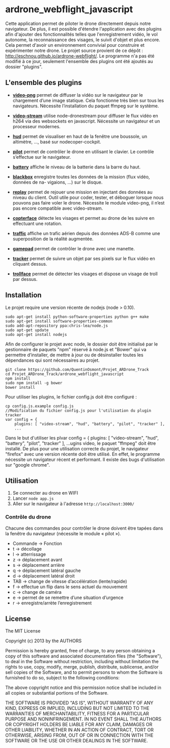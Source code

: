 # ardrone_webflight_javascript

Cette application permet de piloter le drone directement depuis notre navigateur. De plus, il est possible d'étendre l'application avec des plugins afin d'ajouter des fonctionnalités telles que l'enregistrement vidéo, le vol autonome, la reconnaissance des visages, le suivit d'objet et plus encore. Cela permet d'avoir un environnement convivial pour construire et expérimenter notre drone. Le projet source provient de ce dépôt : http://eschnou.github.io/ardrone-webflight/. Le programme n'a pas été modifié à ce jour, seulement l'ensemble des plugins ont été ajoutés au dossier "plugins".

## L'ensemble des plugins

* **[video-png](plugins/video-png/)** permet de diffuser la vidéo sur le navigateur par le chargement d’une image statique. Cela fonctionne très bien sur tous les navigateurs. Nécessite l’installation du
paquet ffmpeg sur le système.

* **[video-stream](plugins/video-stream/)** utilise node-dronestream pour diffuser le flux vidéo en h264 via des websockets en javascript. Nécessite un navigateur et un processeur modernes.

* **[hud](plugins/hud/)** permet de visualiser en haut de la fenêtre une boussole, un altimètre, ..., basé sur nodecoper-cockpit.

* **[pilot](plugins/pilot)** permet de contrôler le drone en utilisant le clavier. Le contrôle s’effectue sur le navigateur. 

* **[battery](plugins/battery)** affiche le niveau de la batterie dans la barre du haut.

* **[blackbox](plugins/blackbox)** enregistre toutes les données de la mission (flux vidéo, données de na-
vigaions, ...) sur le disque.

* **[replay](plugins/replay)** permet de rejouer une mission en injectant des données au niveau du client.
Outil utile pour coder, tester, et déboguer lorsque nous pouvons pas faire voler le drone. Nécessite le module video-png, il n’est pas encore compatible avec video-stream.


* **[copterface](https://github.com/eschnou/webflight-copterface)** détecte les visages et permet au drone de les suivre en effectuant une rotation.

* **[traffic](https://github.com/wiseman/webflight-traffic)** affiche un trafic aérien depuis des données ADS-B comme une superposition de la réalité augmentée.

* **[gamepad](https://github.com/wiseman/webflight-gamepad)** permet de contrôler le drone avec une manette. 
* **[tracker](https://github.com/bkw/webflight-tracker)** permet de suivre un objet par ses pixels sur le flux vidéo en cliquant dessus. 

* **[trollface](https://github.com/andrew/webflight-trollface)** permet de détecter les visages et dispose un visage de troll par dessus. 

## Installation

Le projet require une version récente de nodejs (node > 0.10).
```
sudo apt-get install python-software-properties python g++ make
sudo apt-get install software-properties-common
sudo add-apt-repository ppa:chris-lea/node.js
sudo apt-get update
sudo apt-get install nodejs
```

Afin de configurer le projet avec node, le dossier doit être initialisé par le gestionnaire
de paquets "npm" réservé à node.js et "Bower" qui va permettre d’installer, de mettre à
jour ou de désinstaller toutes les dépendances qui sont nécessaires au projet.
```
git clone https://github.com/QuentinOsmont/Projet_ARDrone_Track
cd Projet_ARDrone_Track/ardrone_webflight_javascript
npm install
sudo npm install -g bower
bower install
```

Pour utiliser les plugins, le fichier config.js doit être configuré :
```
cp config.js.example config.js
//Modification du fichier config.js pour l'utilisation du plugin tracker
var config = {
    plugins: [ "video-stream", "hud", "battery", "pilot", "tracker" ],
    ...
```

Dans le but d'utiliser les plvar config = {
plugins: [ "video-stream", "hud", "battery", "pilot", "tracker" ],
...ugins video, le paquet "ffmpeg" doit être installé. De plus pour une utilisation correcte du projet, le navigateur "firefox" avec une version récente doit être utilisé. En effet, le programme nécessite un navigateur récent et performant. Il existe des bugs d'utilisation sur "google chrome".

## Utilisation

1. Se connecter au drone en WIFI
2. Lancer `node app.js`
3. Aller sur le navigateur à l'adresse `http://localhost:3000/`


### Contrôle du drone

Chacune des commandes pour contrôler le drone doivent être tapées dans la fenêtre du navigateur (nécessite le module « pilot »). 
* Commande -> Fonction
* t -> décollage
* l -> atterrissage
* z -> déplacement avant
* s -> déplacement arrière
* q -> déplacement latéral gauche
* d -> déplacement latéral droit
* TAB -> change de vitesse d’accélération (lente/rapide)
* f -> effectue un flip dans le sens actuel du mouvement
* c -> change de caméra
* e -> permet de se remettre d’une situation d’urgence
* r -> enregistre/arrète l’enregistrement


## License

The MIT License

Copyright (c) 2013 by the AUTHORS

Permission is hereby granted, free of charge, to any person obtaining a copy
of this software and associated documentation files (the "Software"), to deal
in the Software without restriction, including without limitation the rights
to use, copy, modify, merge, publish, distribute, sublicense, and/or sell
copies of the Software, and to permit persons to whom the Software is
furnished to do so, subject to the following conditions:

The above copyright notice and this permission notice shall be included in
all copies or substantial portions of the Software.

THE SOFTWARE IS PROVIDED "AS IS", WITHOUT WARRANTY OF ANY KIND, EXPRESS OR
IMPLIED, INCLUDING BUT NOT LIMITED TO THE WARRANTIES OF MERCHANTABILITY,
FITNESS FOR A PARTICULAR PURPOSE AND NONINFRINGEMENT. IN NO EVENT SHALL THE
AUTHORS OR COPYRIGHT HOLDERS BE LIABLE FOR ANY CLAIM, DAMAGES OR OTHER
LIABILITY, WHETHER IN AN ACTION OF CONTRACT, TORT OR OTHERWISE, ARISING FROM,
OUT OF OR IN CONNECTION WITH THE SOFTWARE OR THE USE OR OTHER DEALINGS IN
THE SOFTWARE.
